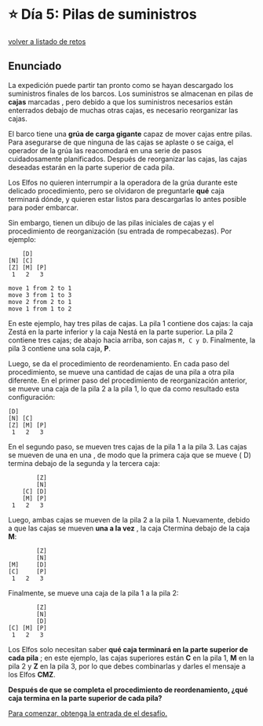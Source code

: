 # ⭐️ Día 5: Pilas de suministros
[volver a listado de retos](./../../README.md)

## Enunciado

La expedición puede partir tan pronto como se hayan descargado los suministros finales de los barcos. Los suministros se almacenan en pilas de **cajas** marcadas , pero debido a que los suministros necesarios están enterrados debajo de muchas otras cajas, es necesario reorganizar las cajas.

El barco tiene una **grúa de carga gigante** capaz de mover cajas entre pilas. Para asegurarse de que ninguna de las cajas se aplaste o se caiga, el operador de la grúa las reacomodará en una serie de pasos cuidadosamente planificados. Después de reorganizar las cajas, las cajas deseadas estarán en la parte superior de cada pila.

Los Elfos no quieren interrumpir a la operadora de la grúa durante este delicado procedimiento, pero se olvidaron de preguntarle **qué** caja terminará dónde, y quieren estar listos para descargarlas lo antes posible para poder embarcar.

Sin embargo, tienen un dibujo de las pilas iniciales de cajas y el procedimiento de reorganización (su entrada de rompecabezas). Por ejemplo:

```
    [D]    
[N] [C]    
[Z] [M] [P]
 1   2   3 

move 1 from 2 to 1
move 3 from 1 to 3
move 2 from 2 to 1
move 1 from 1 to 2
```

En este ejemplo, hay tres pilas de cajas. La pila 1 contiene dos cajas: la caja Zestá en la parte inferior y la caja Nestá en la parte superior. La pila 2 contiene tres cajas; de abajo hacia arriba, son cajas `M, C y D`. Finalmente, la pila 3 contiene una sola caja, **P**.

Luego, se da el procedimiento de reordenamiento. En cada paso del procedimiento, se mueve una cantidad de cajas de una pila a otra pila diferente. En el primer paso del procedimiento de reorganización anterior, se mueve una caja de la pila 2 a la pila 1, lo que da como resultado esta configuración:

```
[D]        
[N] [C]    
[Z] [M] [P]
 1   2   3 
 ```

En el segundo paso, se mueven tres cajas de la pila 1 a la pila 3. Las cajas se mueven de una en una , de modo que la primera caja que se mueve ( D) termina debajo de la segunda y la tercera caja:

```
        [Z]
        [N]
    [C] [D]
    [M] [P]
 1   2   3
```

Luego, ambas cajas se mueven de la pila 2 a la pila 1. Nuevamente, debido a que las cajas se mueven **una a la vez** , la caja Ctermina debajo de la caja **M**:

```
        [Z]
        [N]
[M]     [D]
[C]     [P]
 1   2   3
```

Finalmente, se mueve una caja de la pila 1 a la pila 2:

```
        [Z]
        [N]
        [D]
[C] [M] [P]
 1   2   3
```

Los Elfos solo necesitan saber **qué caja terminará en la parte superior de cada pila** ; en este ejemplo, las cajas superiores están **C** en la pila 1, **M** en la pila 2 y **Z** en la pila 3, por lo que debes combinarlas y darles el mensaje a los Elfos **CMZ**.

**Después de que se completa el procedimiento de reordenamiento, ¿qué caja termina en la parte superior de cada pila?**

[Para comenzar, obtenga la entrada de el desafío.](./input.txt)